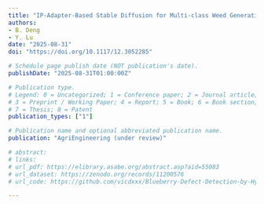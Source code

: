 ```yaml
---
title: "IP-Adapter-Based Stable Diffusion for Multi-class Weed Generation and Detection"
authors: 
- B. Deng
- Y. Lu
date: "2025-08-31"
doi: "https://doi.org/10.1117/12.3052285"

# Schedule page publish date (NOT publication's date).
publishDate: "2025-08-31T01:00:00Z"

# Publication type.
# Legend: 0 = Uncategorized; 1 = Conference paper; 2 = Journal article;
# 3 = Preprint / Working Paper; 4 = Report; 5 = Book; 6 = Book section;
# 7 = Thesis; 8 = Patent
publication_types: ["1"]

# Publication name and optional abbreviated publication name.
publication: "AgriEngineering (under review)"

# abstract: 
# links:
# url_pdf: https://elibrary.asabe.org/abstract.asp?aid=55083
# url_dataset: https://zenodo.org/records/11200576
# url_code: https://github.com/vicdxxx/Blueberry-Defect-Detection-by-Hyperspectral-Imaging

---
```

